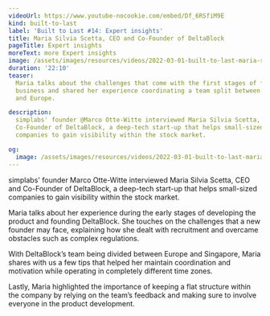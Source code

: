 ```yaml
---
videoUrl: https://www.youtube-nocookie.com/embed/Df_6RSfiM9E
kind: built-to-last
label: 'Built to Last #14: Expert insights'
title: Maria Silvia Scetta, CEO and Co-Founder of DeltaBlock
pageTitle: Expert insights
moreText: more Expert insights
image: /assets/images/resources/videos/2022-03-01-built-to-last-maria-silvia-scetta/maria.jpg
duration: '22:10'
teaser:
  Maria talks about the challenges that come with the first stages of founding a
  business and shared her experience coordinating a team split between Singapore
  and Europe.

description:
  simplabs' founder @Marco Otte-Witte interviewed Maria Silvia Scetta, CEO and
  Co-Founder of DeltaBlock, a deep-tech start-up that helps small-sized
  companies to gain visibility within the stock market.

og:
  image: /assets/images/resources/videos/2022-03-01-built-to-last-maria-silvia-scetta/og-image.png
---
```


simplabs' founder Marco Otte-Witte interviewed Maria Silvia Scetta, CEO and
Co-Founder of DeltaBlock, a deep-tech start-up that helps small-sized companies
to gain visibility within the stock market.

Maria talks about her experience during the early stages of developing the
product and founding DeltaBlock. She touches on the challenges that a new
founder may face, explaining how she dealt with recruitment and overcame
obstacles such as complex regulations.

With DeltaBlock’s team being divided between Europe and Singapore, Maria shares
with us a few tips that helped her maintain coordination and motivation while
operating in completely different time zones.

Lastly, Maria highlighted the importance of keeping a flat structure within the
company by relying on the team’s feedback and making sure to involve everyone in
the product development.
